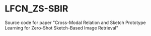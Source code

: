 # LFCN_ZS-SBIR
Source code for paper "Cross-Modal Relation and Sketch Prototype Learning for Zero-Shot Sketch-Based Image Retrieval"
